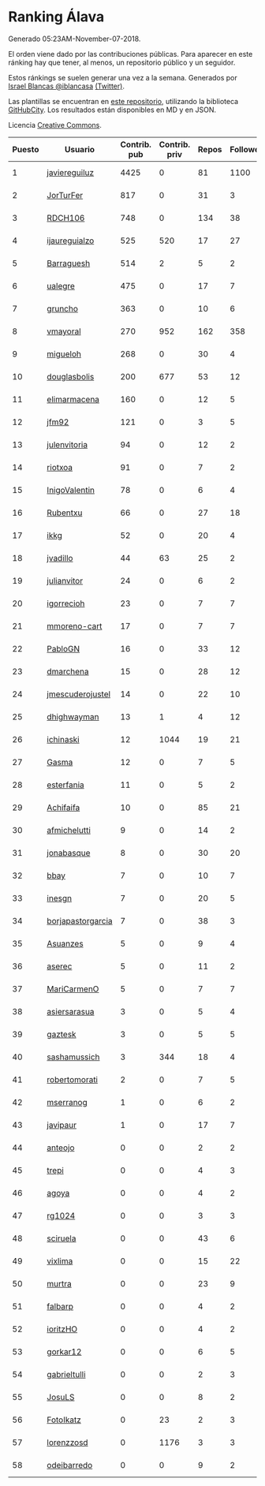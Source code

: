 # Ranking Álava

Generado 05:23AM-November-07-2018.

El orden viene dado por las contribuciones públicas. Para aparecer en este ránking hay que tener, al menos, un repositorio público y un seguidor.

Estos ránkings se suelen generar una vez a la semana. Generados por [Israel Blancas @iblancasa](https://github.com/iblancasa/) [(Twitter)](https://twitter.com/iblancasa).

Las plantillas se encuentran en [este repositorio](https://github.com/iblancasa/GH-Spanish-Ranking), utilizando la biblioteca [GitHubCity](https://github.com/iblancasa/GitHubCity). Los resultados están disponibles en MD y en JSON.

Licencia [Creative Commons](https://creativecommons.org/licenses/by/4.0/).

| Puesto   |  Usuario  | Contrib. pub | Contrib. priv |Repos| Followers | Desde |  Avatar  |
|----------|-----------|--------------|---------------|-----|-----------|-------|----------|
|1|[javiereguiluz](https://github.com/javiereguiluz)|4425|0|81|1100|2009-04-13|![javiereguiluz]()|
|2|[JorTurFer](https://github.com/JorTurFer)|817|0|31|3|2018-02-27|![JorTurFer]()|
|3|[RDCH106](https://github.com/RDCH106)|748|0|134|38|2012-02-28|![RDCH106]()|
|4|[ijaureguialzo](https://github.com/ijaureguialzo)|525|520|17|27|2014-02-21|![ijaureguialzo]()|
|5|[Barraguesh](https://github.com/Barraguesh)|514|2|5|2|2017-01-25|![Barraguesh]()|
|6|[ualegre](https://github.com/ualegre)|475|0|17|7|2016-04-04|![ualegre]()|
|7|[gruncho](https://github.com/gruncho)|363|0|10|6|2010-08-08|![gruncho]()|
|8|[vmayoral](https://github.com/vmayoral)|270|952|162|358|2012-01-24|![vmayoral]()|
|9|[migueloh](https://github.com/migueloh)|268|0|30|4|2017-03-24|![migueloh]()|
|10|[douglasbolis](https://github.com/douglasbolis)|200|677|53|12|2014-12-05|![douglasbolis]()|
|11|[elimarmacena](https://github.com/elimarmacena)|160|0|12|5|2016-07-11|![elimarmacena]()|
|12|[jfm92](https://github.com/jfm92)|121|0|3|5|2015-08-03|![jfm92]()|
|13|[julenvitoria](https://github.com/julenvitoria)|94|0|12|2|2018-02-01|![julenvitoria]()|
|14|[riotxoa](https://github.com/riotxoa)|91|0|7|2|2015-09-01|![riotxoa]()|
|15|[InigoValentin](https://github.com/InigoValentin)|78|0|6|4|2013-09-30|![InigoValentin]()|
|16|[Rubentxu](https://github.com/Rubentxu)|66|0|27|18|2011-02-07|![Rubentxu]()|
|17|[ikkg](https://github.com/ikkg)|52|0|20|4|2015-01-24|![ikkg]()|
|18|[jvadillo](https://github.com/jvadillo)|44|63|25|2|2012-02-01|![jvadillo]()|
|19|[julianvitor](https://github.com/julianvitor)|24|0|6|2|2016-10-16|![julianvitor]()|
|20|[igorrecioh](https://github.com/igorrecioh)|23|0|7|7|2015-10-06|![igorrecioh]()|
|21|[mmoreno-cart](https://github.com/mmoreno-cart)|17|0|7|7|2014-02-04|![mmoreno-cart]()|
|22|[PabloGN](https://github.com/PabloGN)|16|0|33|12|2014-02-04|![PabloGN]()|
|23|[dmarchena](https://github.com/dmarchena)|15|0|28|12|2013-02-18|![dmarchena]()|
|24|[jmescuderojustel](https://github.com/jmescuderojustel)|14|0|22|10|2013-06-20|![jmescuderojustel]()|
|25|[dhighwayman](https://github.com/dhighwayman)|13|1|4|12|2009-04-10|![dhighwayman]()|
|26|[ichinaski](https://github.com/ichinaski)|12|1044|19|21|2012-05-19|![ichinaski]()|
|27|[Gasma](https://github.com/Gasma)|12|0|7|5|2014-09-10|![Gasma]()|
|28|[esterfania](https://github.com/esterfania)|11|0|5|2|2018-01-07|![esterfania]()|
|29|[Achifaifa](https://github.com/Achifaifa)|10|0|85|21|2013-11-18|![Achifaifa]()|
|30|[afmichelutti](https://github.com/afmichelutti)|9|0|14|2|2017-05-29|![afmichelutti]()|
|31|[jonabasque](https://github.com/jonabasque)|8|0|30|20|2012-05-05|![jonabasque]()|
|32|[bbay](https://github.com/bbay)|7|0|10|7|2013-06-20|![bbay]()|
|33|[inesgn](https://github.com/inesgn)|7|0|20|5|2014-04-26|![inesgn]()|
|34|[borjapastorgarcia](https://github.com/borjapastorgarcia)|7|0|38|3|2015-10-06|![borjapastorgarcia]()|
|35|[Asuanzes](https://github.com/Asuanzes)|5|0|9|4|2013-05-12|![Asuanzes]()|
|36|[aserec](https://github.com/aserec)|5|0|11|2|2014-02-13|![aserec]()|
|37|[MariCarmenO](https://github.com/MariCarmenO)|5|0|7|7|2016-02-11|![MariCarmenO]()|
|38|[asiersarasua](https://github.com/asiersarasua)|3|0|5|4|2013-01-06|![asiersarasua]()|
|39|[gaztesk](https://github.com/gaztesk)|3|0|5|5|2012-11-20|![gaztesk]()|
|40|[sashamussich](https://github.com/sashamussich)|3|344|18|4|2015-10-21|![sashamussich]()|
|41|[robertomorati](https://github.com/robertomorati)|2|0|7|5|2013-02-02|![robertomorati]()|
|42|[mserranog](https://github.com/mserranog)|1|0|6|2|2012-04-17|![mserranog]()|
|43|[javipaur](https://github.com/javipaur)|1|0|17|7|2013-02-06|![javipaur]()|
|44|[anteojo](https://github.com/anteojo)|0|0|2|2|2009-04-06|![anteojo]()|
|45|[trepi](https://github.com/trepi)|0|0|4|3|2011-04-27|![trepi]()|
|46|[agoya](https://github.com/agoya)|0|0|4|2|2012-02-03|![agoya]()|
|47|[rg1024](https://github.com/rg1024)|0|0|3|3|2010-05-02|![rg1024]()|
|48|[sciruela](https://github.com/sciruela)|0|0|43|6|2011-03-23|![sciruela]()|
|49|[vixlima](https://github.com/vixlima)|0|0|15|22|2009-08-08|![vixlima]()|
|50|[murtra](https://github.com/murtra)|0|0|23|9|2012-06-05|![murtra]()|
|51|[falbarp](https://github.com/falbarp)|0|0|4|2|2013-05-27|![falbarp]()|
|52|[ioritzHO](https://github.com/ioritzHO)|0|0|4|2|2012-08-19|![ioritzHO]()|
|53|[gorkar12](https://github.com/gorkar12)|0|0|6|5|2013-09-25|![gorkar12]()|
|54|[gabrieltulli](https://github.com/gabrieltulli)|0|0|2|3|2012-06-13|![gabrieltulli]()|
|55|[JosuLS](https://github.com/JosuLS)|0|0|8|2|2015-03-31|![JosuLS]()|
|56|[FotoIkatz](https://github.com/FotoIkatz)|0|23|2|3|2015-11-19|![FotoIkatz]()|
|57|[lorenzzosd](https://github.com/lorenzzosd)|0|1176|3|3|2015-10-20|![lorenzzosd]()|
|58|[odeibarredo](https://github.com/odeibarredo)|0|0|9|2|2017-04-27|![odeibarredo]()|
